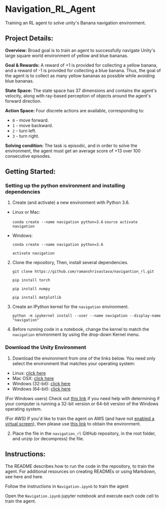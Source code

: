 # Navigation_RL_Agent
Training an RL agent to solve unity's Banana navigation environment.  

## Project Details:
**Overview:** 
Broad goal is to train an agent to successfully navigate Unity's large square world environment of yellow and blue bananas. 

**Goal & Rewards:** 
A reward of +1 is provided for collecting a yellow banana, and a reward of -1 is provided for collecting a blue banana. Thus, the goal of the agent is to collect as many yellow bananas as possible while avoiding blue bananas.

**State Space:** 
The state space has 37 dimensions and contains the agent's velocity, along with ray-based perception of objects around the agent's forward direction. 

**Action Space:**
Four discrete actions are available, corresponding to:

- `0` - move forward.
- `1` - move backward.
- `2` - turn left.
- `3` - turn right.

**Solving condition:**
The task is episodic, and in order to solve the environment, the agent must get an average score of +13 over 100 consecutive episodes.

## Getting Started:
### Setting up the python environment and installing dependencies
 1. Create (and activate) a new environment with Python 3.6.

   - Linux or Mac:
 
      `conda create --name navigation python=3.6`
      `source activate navigation`
      
   - Windows:
   
     `conda create --name navigation python=3.6`  
     
     `activate navigation`
  
 2. Clone the repository, Then, install several dependencies.
 
     `git clone https://github.com/ramanshrivastava/navigantion_rl.git`
     
     `pip install torch`
     
     `pip install numpy` 
     
     `pip install matplotlib`
     
 3. Create an IPython kernel for the `navigation` environment.
 
    `python -m ipykernel install --user --name navigation --display-name "navigation"`
   

 4. Before running code in a notebook, change the kernel to match the `navigation` environment by using the drop-down Kernel menu.

### Download the Unity Environment 
1. Download the environment from one of the links below. You need only select the environment that matches your operating system:

  - Linux: [click here](https://s3-us-west-1.amazonaws.com/udacity-drlnd/P1/Banana/Banana_Linux.zip)
  - Mac OSX: [click here](https://s3-us-west-1.amazonaws.com/udacity-drlnd/P1/Banana/Banana.app.zip)
  - Windows (32-bit): [click here](https://s3-us-west-1.amazonaws.com/udacity-drlnd/P1/Banana/Banana_Windows_x86.zip)
  - Windows (64-bit): [click here](https://s3-us-west-1.amazonaws.com/udacity-drlnd/P1/Banana/Banana_Windows_x86_64.zip)

(For Windows users) Check out [this link](https://support.microsoft.com/en-us/help/827218/how-to-determine-whether-a-computer-is-running-a-32-bit-version-or-64) if you need help with determining if your computer is running a 32-bit version or 64-bit version of the Windows operating system.

(For AWS) If you'd like to train the agent on AWS (and have not [enabled a virtual screen](https://github.com/Unity-Technologies/ml-agents/blob/master/docs/Training-on-Amazon-Web-Service.md)), then please use [this link](https://s3-us-west-1.amazonaws.com/udacity-drlnd/P1/Banana/Banana_Linux_NoVis.zip) to obtain the environment.

2. Place the file in the `navigation_rl` GitHub repository, in the root folder, and unzip (or decompress) the file.


## Instructions:
The README describes how to run the code in the repository, to train the agent. For additional resources on creating READMEs or using Markdown, see here and here.

Follow the instructions in `Navigation.ipynb` to train the agent 

Open the `Navigation.ipynb` jupyter notebook and execute each code cell to train the agent. 

